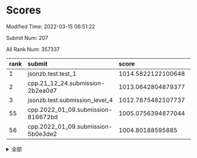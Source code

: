 # Scores

Modified Time: 2022-03-15 06:51:22

Submit Num: 207

All Rank Num: 357337

| rank |               submit               |       score        |       sigma        | pk_num |
| :--- | :--------------------------------- | :----------------- | :----------------- | :----- |
| 1    | jsonzb.test.test_1                 | 1014.5822122100648 | 0.8431141213389666 | 6903   |
| 2    | cpp.21_12_24.submission-2b2ea0d7   | 1013.0642804879377 | 0.8139140460765111 | 6908   |
| 3    | jsonzb.test.submission_level_4     | 1012.7875482107737 | 0.7948871825360397 | 6904   |
| 55   | cpp.2022_01_09.submission-816672bd | 1005.0756394877044 | 0.7272066032580907 | 6909   |
| 56   | cpp.2022_01_09.submission-5b0e3de2 | 1004.80188595885   | 0.7229009453486913 | 6899   |


<details>
<summary>全部</summary>

| rank |                 submit                 |       score        |       sigma        | pk_num |
| :--- | :------------------------------------- | :----------------- | :----------------- | :----- |
| 1    | jsonzb.test.test_1                     | 1014.5822122100648 | 0.8431141213389666 | 6903   |
| 2    | cpp.21_12_24.submission-2b2ea0d7       | 1013.0642804879377 | 0.8139140460765111 | 6908   |
| 3    | jsonzb.test.submission_level_4         | 1012.7875482107737 | 0.7948871825360397 | 6904   |
| 4    | gobigger.level_3.submission_level_3_35 | 1011.9748011635884 | 0.7765418473459572 | 6906   |
| 5    | gobigger.level_3.submission_level_3_2  | 1011.6854949093695 | 0.7613140002560053 | 6906   |
| 6    | gobigger.level_3.submission_level_3_6  | 1011.6122045824585 | 0.788111667838089  | 6901   |
| 7    | gobigger.level_3.submission_level_3_21 | 1011.6037836950069 | 0.755702429892209  | 6907   |
| 8    | gobigger.level_3.submission_level_3_8  | 1011.4854983456577 | 0.7611266392155694 | 6906   |
| 9    | gobigger.level_3.submission_level_3_22 | 1011.1093773875874 | 0.7671077084876924 | 6903   |
| 10   | gobigger.level_3.submission_level_3_24 | 1011.0384783833443 | 0.776553266593751  | 6906   |
| 11   | gobigger.level_3.submission_level_3_20 | 1010.9143988028924 | 0.7954011755975836 | 6906   |
| 12   | gobigger.level_3.submission_level_3_48 | 1010.8043535600456 | 0.7730300461834401 | 6909   |
| 13   | gobigger.level_3.submission_level_3_30 | 1010.6823276217004 | 0.7781732202946087 | 6905   |
| 14   | gobigger.level_3.submission_level_3_38 | 1010.6591744900524 | 0.7730531198388246 | 6910   |
| 15   | gobigger.level_3.submission_level_3_31 | 1010.5595886783163 | 0.743494736123974  | 6909   |
| 16   | gobigger.level_3.submission_level_3_12 | 1010.5496418042202 | 0.7711644537085697 | 6908   |
| 17   | gobigger.level_3.submission_level_3_19 | 1010.5464239805153 | 0.7488411014292485 | 6904   |
| 18   | gobigger.level_3.submission_level_3_37 | 1010.4937668171889 | 0.7605073981623256 | 6905   |
| 19   | gobigger.level_3.submission_level_3_23 | 1010.4739391092861 | 0.7606235142434543 | 6907   |
| 20   | gobigger.level_3.submission_level_3_29 | 1010.454602693983  | 0.7600997903554227 | 6906   |
| 21   | gobigger.level_3.submission_level_3_18 | 1010.4417756585877 | 0.7676591399808449 | 6908   |
| 22   | gobigger.level_3.submission_level_3_15 | 1010.4366531742404 | 0.7627180758667051 | 6903   |
| 23   | gobigger.level_3.submission_level_3_47 | 1010.3534259514024 | 0.7868722077073602 | 6908   |
| 24   | gobigger.level_3.submission_level_3_4  | 1010.3242470061111 | 0.7707217297770658 | 6908   |
| 25   | gobigger.level_3.submission_level_3_14 | 1010.2568989899063 | 0.7299898946063994 | 6907   |
| 26   | gobigger.level_3.submission_level_3_1  | 1010.2519803120974 | 0.7556932213072824 | 6905   |
| 27   | gobigger.level_3.submission_level_3_27 | 1010.2485977954594 | 0.7574354825966552 | 6908   |
| 28   | gobigger.level_3.submission_level_3_45 | 1010.2353553900759 | 0.7603822480130937 | 6903   |
| 29   | gobigger.level_3.submission_level_3_5  | 1010.2210597942935 | 0.7711796265393593 | 6908   |
| 30   | gobigger.level_3.submission_level_3_28 | 1010.2119467108694 | 0.7605285224433951 | 6904   |
| 31   | gobigger.level_3.submission_level_3_49 | 1010.1384812439928 | 0.7664149123606437 | 6908   |
| 32   | gobigger.level_3.submission_level_3_17 | 1010.0905666315193 | 0.7493690533236018 | 6902   |
| 33   | gobigger.level_3.submission_level_3_36 | 1010.089841754693  | 0.7557281640402825 | 6909   |
| 34   | gobigger.level_3.submission_level_3_41 | 1010.0258429431709 | 0.758387138211811  | 6906   |
| 35   | gobigger.level_3.submission_level_3_43 | 1010.0201675746231 | 0.7686744460870021 | 6905   |
| 36   | gobigger.level_3.submission_level_3_16 | 1009.9244471123718 | 0.7813238158554529 | 6902   |
| 37   | gobigger.level_3.submission_level_3_33 | 1009.8519952926424 | 0.7560037678801127 | 6900   |
| 38   | gobigger.level_3.submission_level_3_10 | 1009.760251792367  | 0.751868912974781  | 6904   |
| 39   | gobigger.level_3.submission_level_3_11 | 1009.6980505753793 | 0.7564287488023997 | 6904   |
| 40   | gobigger.level_3.submission_level_3_3  | 1009.683459435444  | 0.7480740684441172 | 6905   |
| 41   | gobigger.level_3.submission_level_3_44 | 1009.6731832717419 | 0.7731706480259    | 6905   |
| 42   | gobigger.level_3.submission_level_3_40 | 1009.6147812480169 | 0.7725997991317816 | 6902   |
| 43   | gobigger.level_3.submission_level_3_9  | 1009.5777041971545 | 0.7485123446689643 | 6905   |
| 44   | gobigger.level_3.submission_level_3_39 | 1009.3648835992858 | 0.7301944848654917 | 6905   |
| 45   | gobigger.level_3.submission_level_3_13 | 1009.329500521146  | 0.7316287719893539 | 6904   |
| 46   | gobigger.level_3.submission_level_3_25 | 1009.2442264452142 | 0.7408015152595688 | 6907   |
| 47   | gobigger.level_3.submission_level_3_26 | 1009.1279783896713 | 0.7459918422475457 | 6907   |
| 48   | gobigger.level_3.submission_level_3_32 | 1008.7965905412203 | 0.7398701366773901 | 6906   |
| 49   | gobigger.level_3.submission_level_3_34 | 1008.7904266931166 | 0.7595409116075703 | 6906   |
| 50   | gobigger.level_3.submission_level_3_42 | 1008.7741458233061 | 0.7409909735197672 | 6907   |
| 51   | gobigger.level_3.submission_level_3_46 | 1008.4660917963384 | 0.7686408020424815 | 6907   |
| 52   | gobigger.level_3.submission_level_3_7  | 1008.276627290195  | 0.7263963757205965 | 6905   |
| 53   | gobigger.level_3.submission_level_3_0  | 1007.5311646682768 | 0.7517686123653509 | 6907   |
| 54   | gobigger.level_1.submission_level_1_13 | 1005.3917153954923 | 0.72045250478271   | 6901   |
| 55   | cpp.2022_01_09.submission-816672bd     | 1005.0756394877044 | 0.7272066032580907 | 6909   |
| 56   | cpp.2022_01_09.submission-5b0e3de2     | 1004.80188595885   | 0.7229009453486913 | 6899   |
| 57   | gobigger.level_1.submission_level_1_2  | 1004.5481381181343 | 0.7269225297373227 | 6905   |
| 58   | gobigger.level_1.submission_level_1_35 | 1004.5083873961429 | 0.7166370658615095 | 6905   |
| 59   | gobigger.level_1.submission_level_1_4  | 1004.4742403552551 | 0.7155319958770803 | 6901   |
| 60   | gobigger.level_1.submission_level_1_17 | 1004.3249616212644 | 0.7171373463981768 | 6904   |
| 61   | gobigger.level_1.submission_level_1_9  | 1004.2124927576473 | 0.7112534817011772 | 6906   |
| 62   | gobigger.level_1.submission_level_1_29 | 1004.2092932237513 | 0.7084762238399838 | 6905   |
| 63   | gobigger.level_1.submission_level_1_1  | 1004.1626130837803 | 0.7206089823094314 | 6903   |
| 64   | gobigger.level_1.submission_level_1_16 | 1003.9085635014018 | 0.7370171338231277 | 6906   |
| 65   | gobigger.level_1.submission_level_1_48 | 1003.8531451241486 | 0.7176906323222487 | 6900   |
| 66   | gobigger.level_1.submission_level_1_14 | 1003.725031378906  | 0.7124928600191334 | 6901   |
| 67   | gobigger.level_1.submission_level_1_36 | 1003.6916714428697 | 0.7153999954519724 | 6905   |
| 68   | gobigger.level_1.submission_level_1_24 | 1003.6657893718013 | 0.7181474748967012 | 6909   |
| 69   | gobigger.level_1.submission_level_1_39 | 1003.4824132530598 | 0.7235764146447557 | 6898   |
| 70   | gobigger.level_1.submission_level_1_34 | 1003.4714510745523 | 0.7195947432562374 | 6904   |
| 71   | gobigger.level_1.submission_level_1_7  | 1003.4402991903765 | 0.7118411812877474 | 6908   |
| 72   | gobigger.level_1.submission_level_1_19 | 1003.4369514806764 | 0.7232944912106097 | 6908   |
| 73   | gobigger.level_1.submission_level_1_26 | 1003.4249008574379 | 0.7129452605601798 | 6905   |
| 74   | gobigger.level_1.submission_level_1_11 | 1003.3974141525802 | 0.7164619297729866 | 6903   |
| 75   | gobigger.level_1.submission_level_1_15 | 1003.3355701745339 | 0.7141872287876962 | 6911   |
| 76   | gobigger.level_1.submission_level_1_32 | 1003.3287656514619 | 0.7372651216441436 | 6905   |
| 77   | gobigger.level_1.submission_level_1_5  | 1003.3119784126903 | 0.7102282622996511 | 6902   |
| 78   | gobigger.level_1.submission_level_1_6  | 1003.3035826698804 | 0.706875795303158  | 6905   |
| 79   | gobigger.level_1.submission_level_1_40 | 1003.2687825945628 | 0.7098094805601965 | 6906   |
| 80   | gobigger.level_1.submission_level_1_31 | 1003.2196407765396 | 0.7213714278357167 | 6903   |
| 81   | gobigger.level_1.submission_level_1_45 | 1003.1869880833032 | 0.7086032505603774 | 6906   |
| 82   | gobigger.level_1.submission_level_1_27 | 1003.1037834250084 | 0.7086048196044575 | 6908   |
| 83   | gobigger.level_1.submission_level_1_42 | 1003.0851876450254 | 0.7195771988574696 | 6902   |
| 84   | gobigger.level_1.submission_level_1_47 | 1003.0567786904915 | 0.7064103681379476 | 6910   |
| 85   | gobigger.level_1.submission_level_1_44 | 1002.965933131424  | 0.7073028964173502 | 6908   |
| 86   | gobigger.level_1.submission_level_1_41 | 1002.9653041758029 | 0.7307069140803817 | 6905   |
| 87   | gobigger.level_1.submission_level_1_38 | 1002.9576457848555 | 0.7169069391594085 | 6905   |
| 88   | gobigger.level_1.submission_level_1_46 | 1002.9541364768644 | 0.7045553722642288 | 6907   |
| 89   | gobigger.level_1.submission_level_1_28 | 1002.9055769570142 | 0.716829800522092  | 6905   |
| 90   | gobigger.level_1.submission_level_1_20 | 1002.860362099571  | 0.7062899037415004 | 6899   |
| 91   | gobigger.level_1.submission_level_1_3  | 1002.8157827119353 | 0.7013822328551781 | 6905   |
| 92   | gobigger.level_1.submission_level_1_21 | 1002.795619962796  | 0.7246344127055723 | 6905   |
| 93   | gobigger.level_1.submission_level_1_0  | 1002.7664553751051 | 0.7140341418703469 | 6906   |
| 94   | gobigger.level_1.submission_level_1_37 | 1002.7293163254234 | 0.7324481373429563 | 6906   |
| 95   | gobigger.level_1.submission_level_1_25 | 1002.7056954480834 | 0.726050347345726  | 6905   |
| 96   | gobigger.level_1.submission_level_1_30 | 1002.609860406399  | 0.7134115584228163 | 6904   |
| 97   | gobigger.level_1.submission_level_1_8  | 1002.4687023172806 | 0.7205801639433217 | 6905   |
| 98   | gobigger.level_1.submission_level_1_10 | 1002.3646643311422 | 0.715385413054381  | 6903   |
| 99   | gobigger.level_1.submission_level_1_43 | 1002.3333225072581 | 0.715799144466209  | 6906   |
| 100  | gobigger.level_1.submission_level_1_12 | 1002.2638260541466 | 0.7245160729795737 | 6903   |
| 101  | gobigger.level_1.submission_level_1_49 | 1002.2433402881021 | 0.7080900799215167 | 6907   |
| 102  | gobigger.level_1.submission_level_1_22 | 1002.2285643889994 | 0.711309862098058  | 6908   |
| 103  | gobigger.level_1.submission_level_1_18 | 1002.2162643967511 | 0.7044639253609534 | 6903   |
| 104  | gobigger.level_1.submission_level_1_33 | 1002.1028071185493 | 0.7099624301805351 | 6904   |
| 105  | gobigger.level_1.submission_level_1_23 | 1002.0731187689064 | 0.7135484558217723 | 6905   |
| 106  | gobigger.random.submission_random_13   | 997.303309748249   | 0.7183650634359156 | 6909   |
| 107  | gobigger.random.submission_random_28   | 996.9918554274595  | 0.7022769954498148 | 6907   |
| 108  | gobigger.random.submission_random_19   | 996.8926913085362  | 0.7063736005103675 | 6905   |
| 109  | gobigger.random.submission_random_16   | 996.8500575497695  | 0.7227886820512062 | 6908   |
| 110  | gobigger.random.submission_random_17   | 996.8491356760601  | 0.7022384897137022 | 6903   |
| 111  | gobigger.random.submission_random_33   | 996.8145178932264  | 0.7035788560753211 | 6906   |
| 112  | gobigger.random.submission_random_40   | 996.7861577389184  | 0.7039484966518733 | 6902   |
| 113  | gobigger.random.submission_random_35   | 996.6774695034752  | 0.7171711221406937 | 6906   |
| 114  | gobigger.random.submission_random_21   | 996.5695840316588  | 0.7177445481499045 | 6899   |
| 115  | gobigger.random.submission_random_34   | 996.5438757043179  | 0.7154046632744834 | 6906   |
| 116  | gobigger.random.submission_random_36   | 996.4829122275823  | 0.7081336091782396 | 6903   |
| 117  | gobigger.random.submission_random_12   | 996.472692114373   | 0.7204176987440929 | 6904   |
| 118  | gobigger.random.submission_random_39   | 996.4707309038979  | 0.7097194629224041 | 6903   |
| 119  | gobigger.random.submission_random_45   | 996.4536638478432  | 0.7141942396944041 | 6907   |
| 120  | gobigger.random.submission_random_20   | 996.2306793579999  | 0.7037142184470979 | 6906   |
| 121  | gobigger.random.submission_random_3    | 996.1767607469634  | 0.7042531280979334 | 6905   |
| 122  | gobigger.random.submission_random_14   | 996.0804313944905  | 0.716089152540807  | 6908   |
| 123  | gobigger.random.submission_random_10   | 996.0667035964741  | 0.7190836698014347 | 6906   |
| 124  | gobigger.random.submission_random_0    | 995.9988370212909  | 0.6999156977415097 | 6902   |
| 125  | gobigger.random.submission_random_43   | 995.9774427364835  | 0.7205640024032223 | 6905   |
| 126  | gobigger.random.submission_random_18   | 995.9732471412617  | 0.7153615237554972 | 6902   |
| 127  | gobigger.random.submission_random_32   | 995.9675716718609  | 0.7182992265269817 | 6907   |
| 128  | gobigger.random.submission_random_26   | 995.9210971781267  | 0.7040343666405101 | 6902   |
| 129  | gobigger.random.submission_random_8    | 995.920541498209   | 0.7145036106773673 | 6910   |
| 130  | gobigger.random.submission_random_37   | 995.8923998968622  | 0.7064589818705556 | 6906   |
| 131  | gobigger.random.submission_random_22   | 995.8781819628396  | 0.7164224657779303 | 6902   |
| 132  | gobigger.random.submission_random_23   | 995.8678665153712  | 0.7052257009405661 | 6901   |
| 133  | gobigger.random.submission_random_49   | 995.8617857756693  | 0.7073605159948675 | 6898   |
| 134  | gobigger.random.submission_random_44   | 995.8524252791706  | 0.7086880742001186 | 6908   |
| 135  | gobigger.random.submission_random_42   | 995.7826151232092  | 0.7042288953819104 | 6902   |
| 136  | gobigger.random.submission_random_31   | 995.7594026127342  | 0.7200444792956116 | 6905   |
| 137  | gobigger.random.submission_random_2    | 995.7400162005544  | 0.7079953167851261 | 6903   |
| 138  | gobigger.random.submission_random_24   | 995.7233019126128  | 0.7166160728483504 | 6904   |
| 139  | gobigger.random.submission_random_29   | 995.6357527331304  | 0.7130217064810178 | 6907   |
| 140  | gobigger.random.submission_random_6    | 995.6084585237776  | 0.7117358252057336 | 6905   |
| 141  | gobigger.random.submission_random_30   | 995.5970942303043  | 0.7272666839128836 | 6904   |
| 142  | gobigger.random.submission_random_7    | 995.5901901768336  | 0.7140352318201297 | 6906   |
| 143  | gobigger.random.submission_random_15   | 995.5776532880823  | 0.7286248049632101 | 6901   |
| 144  | gobigger.random.submission_random_25   | 995.4965462048209  | 0.7050913107634901 | 6908   |
| 145  | gobigger.random.submission_random_41   | 995.4681148648668  | 0.7014523747643219 | 6908   |
| 146  | gobigger.random.submission_random_38   | 995.4677264063337  | 0.7127503819958926 | 6904   |
| 147  | gobigger.random.submission_random_47   | 995.4201879337847  | 0.7118589932509581 | 6906   |
| 148  | gobigger.random.submission_random_46   | 995.4184110613099  | 0.7037014062118566 | 6908   |
| 149  | gobigger.random.submission_random_11   | 995.354438098339   | 0.705199114233711  | 6899   |
| 150  | gobigger.random.submission_random_5    | 995.3176363593038  | 0.719884038508021  | 6907   |
| 151  | gobigger.random.submission_random_48   | 995.2851649595505  | 0.7070312484392108 | 6906   |
| 152  | gobigger.random.submission_random_9    | 995.2358219999608  | 0.7184235824670141 | 6901   |
| 153  | gobigger.random.submission_random_1    | 994.9076860620902  | 0.7211905337214596 | 6905   |
| 154  | gobigger.random.submission_random_4    | 994.8881115227375  | 0.702363750752106  | 6911   |
| 155  | gobigger.random.submission_random_27   | 994.8429106871697  | 0.7072359713033037 | 6904   |
| 156  | gobigger.level_2.submission_level_2_2  | 993.8094508618375  | 0.722160959192146  | 6904   |
| 157  | gobigger.level_2.submission_level_2_46 | 993.7282851322029  | 0.7316546654301918 | 6896   |
| 158  | gobigger.level_2.submission_level_2_48 | 993.6172644516892  | 0.7259456176210766 | 6908   |
| 159  | gobigger.level_2.submission_level_2_20 | 993.3723581982624  | 0.7332693945196959 | 6901   |
| 160  | gobigger.level_2.submission_level_2_24 | 993.3481460728906  | 0.7535608205742729 | 6906   |
| 161  | gobigger.level_2.submission_level_2_10 | 993.1747423047826  | 0.7334906688997801 | 6905   |
| 162  | gobigger.level_2.submission_level_2_41 | 993.052304479584   | 0.7355138600910497 | 6904   |
| 163  | gobigger.level_2.submission_level_2_33 | 993.0053859071977  | 0.7426065746552813 | 6908   |
| 164  | gobigger.level_2.submission_level_2_19 | 992.9699029507701  | 0.7478711835565662 | 6906   |
| 165  | gobigger.level_2.submission_level_2_42 | 992.8556145671491  | 0.7422840351960893 | 6906   |
| 166  | gobigger.level_2.submission_level_2_17 | 992.7549433623204  | 0.7528231740169828 | 6905   |
| 167  | gobigger.level_2.submission_level_2_22 | 992.753544180737   | 0.7322179699719361 | 6908   |
| 168  | gobigger.level_2.submission_level_2_11 | 992.7023023430207  | 0.7295360517080177 | 6905   |
| 169  | gobigger.level_2.submission_level_2_45 | 992.6528460980684  | 0.7323186100287693 | 6904   |
| 170  | gobigger.level_2.submission_level_2_27 | 992.6070360674413  | 0.7547011796257922 | 6909   |
| 171  | gobigger.level_2.submission_level_2_34 | 992.4644737490321  | 0.7319942646307348 | 6908   |
| 172  | gobigger.level_2.submission_level_2_7  | 992.4459977173709  | 0.7394528976579422 | 6906   |
| 173  | gobigger.level_2.submission_level_2_23 | 992.4352521659838  | 0.7301320778450171 | 6905   |
| 174  | gobigger.level_2.submission_level_2_13 | 992.391324863284   | 0.7366912556008652 | 6908   |
| 175  | gobigger.level_2.submission_level_2_44 | 992.3685653119301  | 0.7399102666511516 | 6907   |
| 176  | gobigger.level_2.submission_level_2_35 | 992.3483495950233  | 0.7444781989604008 | 6906   |
| 177  | gobigger.level_2.submission_level_2_39 | 992.3016154149063  | 0.738717515824911  | 6908   |
| 178  | gobigger.level_2.submission_level_2_47 | 992.1104701537286  | 0.749113447223306  | 6908   |
| 179  | gobigger.level_2.submission_level_2_31 | 992.0876846363198  | 0.7357403087348333 | 6911   |
| 180  | gobigger.level_2.submission_level_2_36 | 992.0237386743157  | 0.7357943955688269 | 6902   |
| 181  | gobigger.level_2.submission_level_2_28 | 992.0051977784343  | 0.7604557267327291 | 6903   |
| 182  | gobigger.level_2.submission_level_2_12 | 991.9801997506263  | 0.7494899890058174 | 6904   |
| 183  | gobigger.level_2.submission_level_2_0  | 991.9029058780733  | 0.7459625039713476 | 6907   |
| 184  | gobigger.level_2.submission_level_2_8  | 991.8696773268746  | 0.740908843859711  | 6900   |
| 185  | gobigger.level_2.submission_level_2_6  | 991.8512368697347  | 0.7438437458886245 | 6897   |
| 186  | gobigger.level_2.submission_level_2_29 | 991.8448327552603  | 0.7344916492851705 | 6908   |
| 187  | gobigger.level_2.submission_level_2_15 | 991.8385571068035  | 0.7332594128280395 | 6908   |
| 188  | gobigger.level_2.submission_level_2_14 | 991.829198845315   | 0.751970257899904  | 6905   |
| 189  | gobigger.level_2.submission_level_2_25 | 991.8000050669885  | 0.7761995860530776 | 6909   |
| 190  | gobigger.level_2.submission_level_2_1  | 991.76097729356    | 0.7675817616386734 | 6901   |
| 191  | gobigger.level_2.submission_level_2_16 | 991.6194478853298  | 0.7549111899335995 | 6907   |
| 192  | gobigger.level_2.submission_level_2_5  | 991.5796366109005  | 0.7419109823483198 | 6904   |
| 193  | gobigger.level_2.submission_level_2_49 | 991.5461841510734  | 0.7416555945426898 | 6904   |
| 194  | gobigger.level_2.submission_level_2_43 | 991.5322733065357  | 0.7509649835016837 | 6910   |
| 195  | gobigger.level_2.submission_level_2_4  | 991.5233374005371  | 0.743555710840545  | 6910   |
| 196  | gobigger.level_2.submission_level_2_30 | 991.2637300902123  | 0.7611444310530091 | 6903   |
| 197  | gobigger.level_2.submission_level_2_37 | 991.1915092267075  | 0.7566894082392275 | 6898   |
| 198  | gobigger.level_2.submission_level_2_38 | 990.8976114167854  | 0.7527926542182636 | 6907   |
| 199  | gobigger.level_2.submission_level_2_26 | 990.8631410363415  | 0.7418072975418798 | 6898   |
| 200  | gobigger.level_2.submission_level_2_32 | 990.7138122213598  | 0.7508423066614096 | 6909   |
| 201  | gobigger.level_2.submission_level_2_40 | 990.6949630803487  | 0.7644315105311731 | 6902   |
| 202  | gobigger.level_2.submission_level_2_3  | 990.4795831927904  | 0.7509450715721935 | 6907   |
| 203  | gobigger.level_2.submission_level_2_21 | 990.4084443086218  | 0.7774775213522932 | 6901   |
| 204  | gobigger.level_2.submission_level_2_18 | 990.3695791863245  | 0.7768335300382292 | 6903   |
| 205  | gobigger.level_2.submission_level_2_9  | 989.8803921821416  | 0.7461762171456932 | 6903   |
| 206  | gobigger.none.submission_none_0        | 976.8567372396456  | 1.3842313149382337 | 6905   |
| 207  | gobigger.none.submission_none_1        | 975.0274148745071  | 1.5312478551923583 | 6908   |

</details>